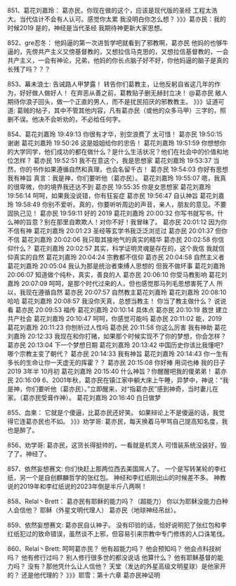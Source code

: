 851、葛花刘嘉玲：   葛亦民，你现在做的这个，应该是现代版的圣经
工程太浩大。当代估计不会有人认可。感觉你太累
我没明白你怎么想？
》》》葛亦民：我的时候2019
是的，神经是当代圣经
我期待神更新大家思想。

852、gre忍冬：   他妈逼的第一次进哲学吧就看到了邪教啊，葛亦民
他妈的也够牛逼的，先傍共产主义又傍基督教的，又想拉信马克思的，又想拉信基督教的，一会共产主义，一会有神论，兄弟，他妈的你长点脑子好不好，你他妈逼的脑子是真的长残了吗？？？

853、幕未浪士:     告诫路人甲梦露！
转告你们葛教主，让他反躬自省这几年的作为，好好做人做好人！
在弃恶从善之前，葛教贴子删无赫封立决！
@葛亦民 敝人期待你浪子回头，做一个正直的男人，而不是扰民招厌的邪教教主。
》》》证道可道: 葛贼的帖子，其中不管其他内容，凡有葛亦民（或他的众多马甲）三字的，照删不误。他决不会听劝的，不必给任何字。

854、葛花刘嘉玲  19:49:13
你很有才华，别空浪费了
太可惜！
葛亦民  19:50:15
谢谢
葛花刘嘉玲  19:50:26
这是姐姐给你的忠告！
葛花刘嘉玲  19:51:59
你想想你的大学同学，他们成功的都在做什么？是什么生活状况？他们在社会中的价值和地位怎样？
葛亦民  19:52:51
我不在意这个，我是思想家
葛花刘嘉玲  19:53:37
当然，你的书作如果遵循自然和真理，也会名留千古！
葛亦民  19:54:03
你好有思想
我有神旨
真言：我是神，你们要听他（葛亦民）。
葛花刘嘉玲  19:55:07
嗯，我真的很卑微，你的境界我还达不到
葛亦民  19:55:35
你是女思想家
葛花刘嘉玲  19:56:14
呵呵，如果我没说错，你有狂妄症
葛亦民  19:56:47
自认神旨
葛花刘嘉玲  19:58:49
你别不爱听。真的，你要听听周边的声音，亲人，朋友的意见。不要固执己见！
葛亦民  19:59:11
好的
2019
葛花刘嘉玲  20:00:32
你写书就写书，什么神的旨意？别在那里自欺欺人！对你不好！我冒昧了。
葛亦民  20:01:12
因为你不信有神
葛花刘嘉玲  20:01:23
圣经等玄学书我泛泛浏览过
葛亦民  20:01:37
但你不信
葛花刘嘉玲  20:02:06
我只取其接地气的真实的精华
葛亦民  20:02:58
你信仰什么？
葛花刘嘉玲  20:02:57
其实，科学证明灵魂是存在的，这个我信
我就信仰真实的自然
葛花刘嘉玲  20:04:24
宗教都不信仰
葛亦民  20:04:58
自然主义者
葛花刘嘉玲  20:05:04
我认为那是统治者束缚人思想的
但我不做坏事
葛花刘嘉玲  20:06:07
知道做个纯朴，真实，善良的人
葛亦民  20:06:10
你受马教影响
葛花刘嘉玲  20:07:09
呵呵，是那个时代过来的人，但也感觉那马列毛思想害死了人
所以，我现在遵循自然
葛亦民  20:07:57
自然教主葛花刘嘉玲
葛花刘嘉玲  20:08:10
哈哈
葛花刘嘉玲  20:08:57
我没你天真，总想当教主！
你当了教主做什么？
说说看
葛亦民  20:09:53
福传
葛花刘嘉玲  20:10:14
具体点
葛亦民  20:10:19
救世
建立共产社会
葛花刘嘉玲  20:10:47
呵呵，你感觉可能吗
葛亦民  20:11:02
能，2019
葛花刘嘉玲  20:11:23
你刨析过人性吗
葛亦民  20:11:58
你这么厉害
我有神助
葛花刘嘉玲  20:12:33
我现在和你打赌，如果那个时候实现不了你的梦想，你会怎样？
葛亦民  20:13:04
下一个梦想日期
葛花刘嘉玲  20:13:42
中国历史你该比我懂吧?哪个宗教主变了朝代？
葛亦民  20:14:33
我有神旨
葛花刘嘉玲  20:14:43
你一生有多长的生命让你一天虚无的挥霍？？
葛亦民  20:15:08
你好棒
用词也棒
我的日子2019
3年半
10月初
葛花刘嘉玲  20:15:40
什么神旨？你醒醒吧我的傻弟弟！
葛亦民  20:16:09
6、2001年秋，葛亦民在镇江家中躺大床上午睡，异梦中，神说：“我是神，你们要听他（葛亦民）。”立即醒来，对“指葛亦民”感到神奇，当时妻儿在家。（葛亦民受膏作神）。
葛花刘嘉玲  20:16:40
白日做梦

855、血柬：   它就是个傻逼，比葛亦民还好笑。
如果辩论上不是傻逼的话，我觉得它连葛亦民也不如。
》》》劝学哥: 葛亦民，每天换着马甲骂自己提高知名度，我也是醉了。

856、劝学哥:    葛亦民，这货长得挺帅的，一看就是机灵人
可惜装系统没装好，毁了了。神经了。

857、依然妄想赛文:     你们快赶上那两位西去美国屌人了。
一个是写转某轮的李红纸，另一个是自创麒麟哲学的张红包。
神经和李红纸刚出山的时候差不多。
神教说的2019年和李红纸说的2023年倒是半斤八两啊！

858、Relal丶Brett：    葛亦民有耶稣的能力吗？（超能力）
你以为耶稣没能力白种人会信他？
耶稣（外星文明代理人）
葛亦民（地球神经吊丝）。

859、依然妄想赛文:    葛亦民自认神子。
没有印验的话，恰好说明犯了张红包和李红纸犯过的致命错误，虽然谈不上邪，但容易引来宗教中专门修炼的人口诛笔伐。

860、Relal丶Brett:    呵呵葛亦民？
他有超能力吗？
他会预知吗？
他会点科技树吗？
他有修行过吗？
别人修行很多世的都没说话
他算什么？
他有耶稣基督的能力吗？
没有？那他凭什么让人信他？
天堂（发达的外星高级文明星球）是他家开的？
还是他代理的？
》》》耶雪：第十六章 葛亦民神证明